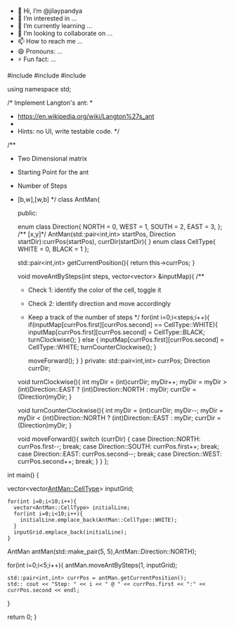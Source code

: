 - 👋 Hi, I’m @jilaypandya
- 👀 I’m interested in ...
- 🌱 I’m currently learning ...
- 💞️ I’m looking to collaborate on ...
- 📫 How to reach me ...
- 😄 Pronouns: ...
- ⚡ Fun fact: ...

<!---
jilaypandya/jilaypandya is a ✨ special ✨ repository because its `README.md` (this file) appears on your GitHub profile.
You can click the Preview link to take a look at your changes.
--->
#include <iostream>
#include <utility>
#include <vector>

using namespace std;

/* Implement Langton's ant:
 *
 *  https://en.wikipedia.org/wiki/Langton%27s_ant
 *
 * Hints: no UI, write testable code.
 */

/**
* Two Dimensional matrix
* Starting Point for the ant
* Number of Steps
* [b,w],[w,b]
*/
class AntMan{

  public:

  enum class Direction{
    NORTH = 0,
    WEST = 1,
    SOUTH = 2,
    EAST = 3,
  };
  /** [x,y]*/
  AntMan(std::pair<int,int> startPos, Direction startDir):currPos(startPos), currDir(startDir){ 
  }
    enum class CellType{
      WHITE = 0,
      BLACK = 1
    };

  std::pair<int,int> getCurrentPosition(){
    return this->currPos;
  }

  void moveAntBySteps(int steps, vector<vector<CellType>> &inputMap){
    /**
    * Check 1: identify the color of the cell, toggle it
    * Check 2: identify direction and move accordingly
    * Keep a track of the number of steps
    */
    for(int i=0;i<steps;i++){
      if(inputMap[currPos.first][currPos.second] == CellType::WHITE){
        inputMap[currPos.first][currPos.second] = CellType::BLACK;
        turnClockwise();
      } else {
        inputMap[currPos.first][currPos.second] = CellType::WHITE;
        turnCounterClockwise();
      }

      moveForward();
    }
  }
  private:
    std::pair<int,int> currPos;
    Direction currDir;

    void turnClockwise(){
      int myDir = (int)currDir;
      myDir++;
      myDir = myDir > (int)Direction::EAST ? (int)Direction::NORTH : myDir;
      currDir = (Direction)myDir;
    }

    void turnCounterClockwise(){
      int myDir = (int)currDir;
      myDir--;
      myDir = myDir < (int)Direction::NORTH ? (int)Direction::EAST : myDir;
      currDir = (Direction)myDir;
    }

    void moveForward(){
      switch (currDir) {
      case Direction::NORTH:
      currPos.first--;
      break;
      case Direction::SOUTH:
      currPos.first++;
      break;
      case Direction::EAST:
      currPos.second--;
      break;
      case Direction::WEST:
      currPos.second++;
      break;
      }
    }
};


int main() {

  vector<vector<AntMan::CellType>> inputGrid;

    for(int i=0;i<10;i++){
      vector<AntMan::CellType> initialLine;
      for(int i=0;i<10;i++){
        initialLine.emplace_back(AntMan::CellType::WHITE);
      }
      inputGrid.emplace_back(initialLine);
    }

  AntMan antMan(std::make_pair(5, 5),AntMan::Direction::NORTH);

  for(int i=0;i<5;i++){
    antMan.moveAntBySteps(1, inputGrid);

    std::pair<int,int> currPos = antMan.getCurrentPosition();
    std:: cout << "Step: " << i << " @ " << currPos.first << ":" << currPos.second << endl;
  }

  return 0;
}

